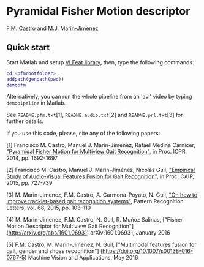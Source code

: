 Pyramidal Fisher Motion descriptor
==================================

[F.M. Castro](https://scholar.google.es/citations?hl=es&user=xXZz8m4AAAAJ) and [M.J. Marin-Jimenez](http://www.uco.es/~in1majim/)

Quick start
-----------
Start Matlab and setup [VLFeat library](http://www.vlfeat.org/), then, type the following commands:
```matlab
cd <pfmrootfolder>
addpath(genpath(pwd))
demopfm
```

Alternatively, you can run the whole pipeline from an 'avi' video by typing ```demopipeline``` in Matlab.

See ```README.pfm.txt```[1],  ```README.audio.txt```[2] and ```README.prl.txt```[3] for further details.

If you use this code, please, cite any of the following papers:

[1] Francisco M. Castro, Manuel J. Marín-Jiménez, Rafael Medina Carnicer,
["Pyramidal Fisher Motion for Multiview Gait Recognition"](http://arxiv.org/abs/1403.6950), in Proc. ICPR, 2014, pp. 1692-1697

[2] Francisco M. Castro, Manuel J. Marín-Jiménez, Nicolás Guil, 
["Empirical Study of Audio-Visual Features Fusion for Gait Recognition"](http://link.springer.com/chapter/10.1007%2F978-3-319-23192-1_61), in Proc. CAIP, 2015, pp. 727-739

[3] M. Marin-Jimenez, F.M. Castro, A. Carmona-Poyato, N. Guil,
["On how to improve tracklet-based gait recognition systems"](http://www.sciencedirect.com/science/article/pii/S0167865515002901), Pattern Recognition Letters, vol. 68, 2015, pp. 103-110

[4] M. Marin-Jimenez, F.M. Castro, N. Guil, R. Muñoz Salinas,
["Fisher Motion Descriptor for Multiview Gait Recognition"] (http://arxiv.org/abs/1601.06931)
arXiv:1601.06931, January 2016

[5] F.M. Castro, M. Marin-Jimenez, N. Guil,
["Multimodal features fusion for gait, gender and shoes recognition"] (https://doi.org/10.1007/s00138-016-0767-5)
Machine Vision and Applications, May 2016